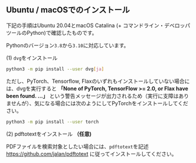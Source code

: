## Ubuntu / macOSでのインストール

下記の手順はUbuntu 20.04とmacOS Catalina (+ コマンドライン・デベロッパツールのPython)で確認したものです。

Pythonのバージョン`3.8`から`3.10`に対応しています。

(1) `dvg`をインストール

```sh
python3 -m pip install --user dvg[ja]
```

ただし、PyTorch、Tensorflow, Flaxのいずれもインストールしていない場合には、dvgを実行すると **「None of PyTorch, TensorFlow >= 2.0, or Flax have been found. ...」** という警告メッセージが出力されるため（実行に支障はありませんが）、気になる場合には次のようにしてPyTorchをインストールしてください。

```sh
python3 -m pip install --user torch
```

(2) pdftotextをインストール **（任意)**

PDFファイルを検索対象としたい場合には、`pdftotext`を記述 https://github.com/jalan/pdftotext に従ってインストールしてください。
